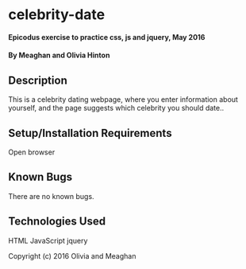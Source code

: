# celebrity-date

#### Epicodus exercise to practice css, js and jquery, May 2016

#### By Meaghan and Olivia Hinton

## Description

This is a celebrity dating webpage, where you enter information about yourself, and the page suggests which celebrity you should date..

## Setup/Installation Requirements

Open browser


## Known Bugs

There are no known bugs.


## Technologies Used

HTML
JavaScript
jquery

Copyright (c) 2016 Olivia and Meaghan
 
